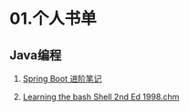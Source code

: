 # 01.个人书单

## Java编程
1. [Spring Boot 进阶笔记](http://blog.nowcode.cn/pdf/Spring%20Boot%20%E8%BF%9B%E9%98%B6%E7%AC%94%E8%AE%B0.pdf)

2. [Learning the bash Shell 2nd Ed 1998.chm](https://blog.nowcode.cn/pdf/Learning%20the%20bash%20Shell%202nd%20Ed%201998.chm)